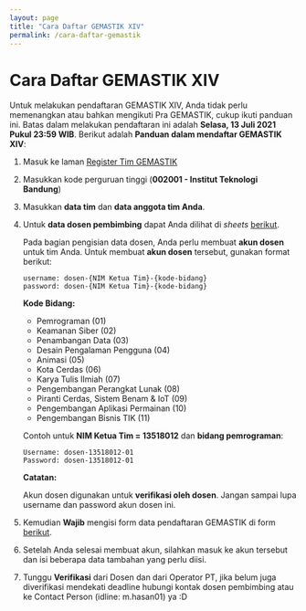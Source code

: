 ```yaml
---
layout: page
title: "Cara Daftar GEMASTIK XIV"
permalink: /cara-daftar-gemastik
---
```


# Cara Daftar GEMASTIK XIV

Untuk melakukan pendaftaran GEMASTIK XIV, Anda tidak perlu memenangkan atau bahkan mengikuti Pra GEMASTIK, cukup ikuti panduan ini. Batas dalam melakukan pendaftaran ini adalah **Selasa, 13 Juli 2021 Pukul 23:59 WIB**. Berikut adalah **Panduan dalam mendaftar GEMASTIK XIV**:
1. Masuk ke laman <a href="https://gemastik.kemdikbud.go.id/register-tim" target="_blank">Register Tim GEMASTIK</a>
1. Masukkan kode perguruan tinggi (**002001 - Institut Teknologi Bandung**)
1. Masukkan **data tim** dan **data anggota tim Anda**.
1. Untuk **data dosen pembimbing** dapat Anda dilihat di *sheets* [berikut](https://docs.google.com/spreadsheets/d/1AIb2KYize3qZNN3CYgsTj5uxvpBHVCxZOkFtDvmJ8Pw/edit?usp=sharing).

    Pada bagian pengisian data dosen, Anda perlu membuat **akun dosen** untuk tim Anda. Untuk membuat **akun dosen** tersebut, gunakan format berikut:
    ```
    username: dosen-{NIM Ketua Tim}-{kode-bidang}
    password: dosen-{NIM Ketua Tim}-{kode-bidang}
    ```
    **Kode Bidang:**
    - Pemrograman (01)
    - Keamanan Siber (02)
    - Penambangan Data (03)
    - Desain Pengalaman Pengguna (04)
    - Animasi (05)
    - Kota Cerdas (06)
    - Karya Tulis Ilmiah (07)
    - Pengembangan Perangkat Lunak (08)
    - Piranti Cerdas, Sistem Benam & IoT (09)
    - Pengembangan Aplikasi Permainan (10)
    - Pengembangan Bisnis TIK (11)

    Contoh untuk **NIM Ketua Tim = 13518012** dan **bidang pemrograman**:
    ```
    Username: dosen-13518012-01
    Password: dosen-13518012-01
    ```
    **Catatan:**
    
    Akun dosen digunakan untuk **verifikasi oleh dosen**. Jangan sampai lupa username dan password akun dosen ini.

1. Kemudian **Wajib** mengisi form data pendaftaran GEMASTIK di form [berikut](https://forms.gle/nAKxkydZKPbc1oYw5).
1. Setelah Anda selesai membuat akun, silahkan masuk ke akun tersebut dan isi beberapa data tambahan yang perlu diisi.
1. Tunggu **Verifikasi** dari Dosen dan dari Operator PT, jika belum juga diverifikasi mendekati deadline hubungi kontak dosen pembimbing atau ke Contact Person (idline: m.hasan01) ya :D